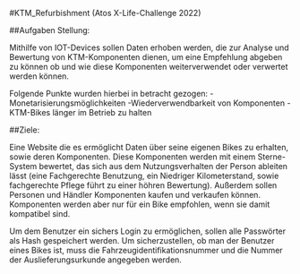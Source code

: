 #KTM_Refurbishment (Atos X-Life-Challenge 2022)

##Aufgaben Stellung:

  Mithilfe von IOT-Devices sollen Daten erhoben werden, die zur Analyse und Bewertung von KTM-Komponenten 
  dienen, um eine Empfehlung abgeben zu können ob und wie diese Komponenten weiterverwendet oder verwertet 
  werden können.
  
  Folgende Punkte wurden hierbei in betracht gezogen: 
  -Monetarisierungsmöglichkeiten
  -Wiederverwendbarkeit von Komponenten
  -KTM-Bikes länger im Betrieb zu halten

##Ziele:

  Eine Website die es ermöglicht Daten über seine eigenen Bikes zu erhalten, sowie deren Komponenten.
  Diese Komponenten werden mit einem Sterne-System bewertet, das sich aus dem Nutzungsverhalten der Person ableiten lässt
  (eine Fachgerechte Benutzung, ein Niedriger Kilometerstand, sowie fachgerechte Pflege führt zu einer höhren Bewertung).
  Außerdem sollen Personen und Händler Komponenten kaufen und verkaufen können. Komponenten werden aber nur für ein Bike 
  empfohlen, wenn sie damit kompatibel sind. 

  Um dem Benutzer ein sichers Login zu ermöglichen, sollen alle Passwörter als Hash gespeichert werden. Um sicherzustellen,
  ob man der Benutzer eines Bikes ist, muss die Fahrzeugidentifikationsnummer und die Nummer der Auslieferungsurkunde angegeben
  werden.
  

